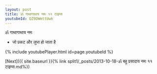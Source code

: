 ```yaml
---
layout: post
title: ॐ गाथागाथाय नमः ११ टाइम्स
youtubeId: QZ9DWmttUwk
---
```

 
 
 ॐ गाथागाथाय नमः  
 
 -  जो प्रकट और लुप्त हो जाता है 
 
  
 
  
 
 
 
 
 
 


{% include youtubePlayer.html id=page.youtubeId %}
 
[Next]({{ site.baseurl }}{% link  split1/_posts/2013-10-18-ॐ बहु प्रसादाय नमः ११ टाइम्स.md%})
 
